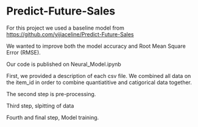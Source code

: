 # Predict-Future-Sales

For this project we used a baseline model from https://github.com/yijiaceline/Predict-Future-Sales

We wanted to improve both the model accuracy and Root Mean Square Error (RMSE).

Our code is published on Neural_Model.ipynb

First, we provided a description of each csv file.
We combined all data on the item_id in order to combine quantiatitive and catigorical data together. 

The second step is pre-processing.

Third step, slpitting of data

Fourth and final step, Model training.
